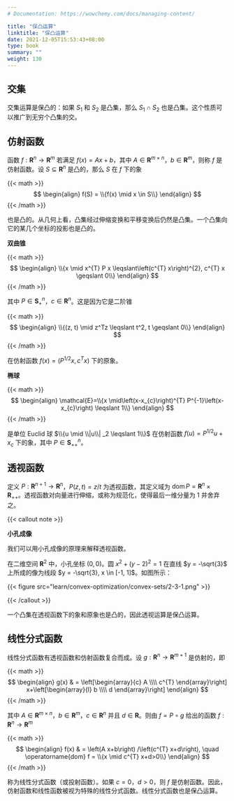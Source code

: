 ```yaml
---
# Documentation: https://wowchemy.com/docs/managing-content/

title: "保凸运算"
linktitle: "保凸运算"
date: 2021-12-05T15:53:43+08:00
type: book
summary: ""
weight: 130
---
```


<!--more-->

## 交集

交集运算是保凸的：如果 $S_1$ 和 $S_2$ 是凸集，那么 $S_1 \cap S_2$ 也是凸集。这个性质可以推广到无穷个凸集的交。

## 仿射函数

函数 $f: \mathbf{R}^n \rightarrow \mathbf{R}^m$ 若满足 $f(x) = Ax + b$，其中 $A \in \mathbf{R}^{m \times n}$，$b \in \mathbf{R}^m$，则称 $f$ 是仿射函数。设 $S \subseteq \mathbf{R}^n$ 是凸的，那么 $S$ 在 $f$ 下的象

{{< math >}}
$$
\begin{align}
f(S) = \\{f(x) \mid x \in S\\}
\end{align}
$$
{{< /math >}}

也是凸的。从几何上看，凸集经过伸缩变换和平移变换后仍然是凸集。一个凸集向它的某几个坐标的投影也是凸的。

**双曲锥**

{{< math >}}
$$
\begin{align}
\\{x \mid x^{T} P x \leqslant\left(c^{T} x\right)^{2}, c^{T} x \geqslant 0\\}
\end{align}
$$
{{< /math >}}

其中 $P \in \mathbf{S}_+^n$，$c \in \mathbf{R}^n$。这是因为它是二阶锥

{{< math >}}
$$
\begin{align}
\\{(z, t) \mid z^Tz \leqslant t^2, t \geqslant 0\\}
\end{align}
$$
{{< /math >}}

在仿射函数 $f(x) = (P^{1/2}x, c^Tx)$ 下的原象。

**椭球**

{{< math >}}
$$
\begin{align}
\mathcal{E}=\\{x \mid\left(x-x_{c}\right)^{T} P^{-1}\left(x-x_{c}\right) \leqslant 1\\}
\end{align}
$$
{{< /math >}}

是单位 Euclid 球 $\\{u \mid \\|u\\| _2 \leqslant 1\\}$ 在仿射函数 $f(u) = P^{1/2}u + x_c$ 下的象，其中 $P \in \mathbf{S} _{++} ^{n}$。

## 透视函数

定义 $P: \mathbf{R}^{n+1} \rightarrow \mathbf{R}^{n}$，$P(z, t) = z/t$ 为透视函数，其定义域为 $\operatorname{dom} P = \mathbf{R}^{n} \times \mathbf{R}_{++}$。透视函数对向量进行伸缩，或称为规范化，使得最后一维分量为 $1$ 并舍弃之。

{{< callout note >}}

**小孔成像**

我们可以用小孔成像的原理来解释透视函数。

在二维空间 $\mathbf{R}^{2}$ 中，小孔坐标 $(0, 0)$。圆 $x^2 + (y-2)^2 = 1$ 在直线 $y = -\sqrt{3}$ 上所成的像为线段 $y = -\sqrt{3}, x \in [-1, 1]$。如图所示：

{{< figure src="learn/convex-optimization/convex-sets/2-3-1.png" >}}

{{< /callout >}}

一个凸集在透视函数下的象和原象也是凸的，因此透视运算是保凸运算。

## 线性分式函数

线性分式函数有透视函数和仿射函数复合而成。设 $g: \mathbf{R}^{n} \rightarrow \mathbf{R}^{m+1}$ 是仿射的，即

{{< math >}}
$$
\begin{align}
g(x) & = \left[\begin{array}{c}
A \\\\
c^{T}
\end{array}\right] x+\left[\begin{array}{l}
b \\\\
d
\end{array}\right]
\end{align}
$$
{{< /math >}}

其中 $A \in \mathbf{R}^{m \times n}$，$b \in \mathbf{R}^{m}$，$c \in \mathbf{R}^{n}$ 并且 $d \in \mathbf{R}$。则由 $f = P \circ g$ 给出的函数 $f: \mathbf{R}^{n} \rightarrow \mathbf{R}^{m}$

{{< math >}}
$$
\begin{align}
f(x) & = \left(A x+b\right) /\left(c^{T} x+d\right), \quad \operatorname{dom} f = \\{x \mid c^{T} x+d>0\\}
\end{align}
$$
{{< /math >}}

称为线性分式函数（或投射函数）。如果 $c=0$，$d > 0$，则 $f$ 是仿射函数。因此，仿射函数和线性函数被视为特殊的线性分式函数。线性分式函数也是保凸运算。